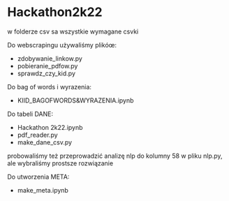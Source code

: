 # Hackathon2k22

w folderze csv sa wszystkie wymagane csvki

Do webscrapingu używaliśmy plikóœ:

* zdobywanie_linkow.py
* pobieranie_pdfow.py
* sprawdz_czy_kid.py

Do bag of words i wyrazenia:

* KIID_BAGOFWORDS&WYRAZENIA.ipynb

Do tabeli DANE:

* Hackathon 2k22.ipynb
* pdf_reader.py
* make_dane_csv.py

probowaliśmy też przeprowadzić analizę nlp do kolumny 58 w pliku nlp.py, ale wybraliśmy prostsze rozwiązanie

Do utworzenia META:

* make_meta.ipynb





